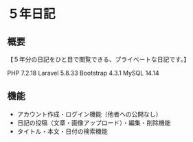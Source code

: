 # ５年日記

## 概要
【５年分の日記をひと目で閲覧できる、プライベートな日記です。】

PHP 7.2.18
Laravel 5.8.33
Bootstrap 4.3.1
MySQL 14.14

## 機能
* アカウント作成・ログイン機能（他者への公開なし）
* 日記の投稿（文章・画像アップロード）・編集・削除機能
* タイトル・本文・日付の検索機能